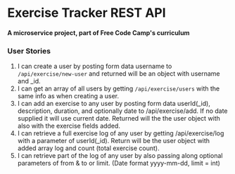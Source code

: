 # Exercise Tracker REST API

#### A microservice project, part of Free Code Camp's curriculum

### User Stories

1. I can create a user by posting form data username to `/api/exercise/new-user` and returned will be an object with username and _id.
2. I can get an array of all users by getting `/api/exercise/users` with the same info as when creating a user.
3. I can add an exercise to any user by posting form data userId(_id), description, duration, and optionally date to /api/exercise/add. If no date supplied it will use current date. Returned will the the user object with also with the exercise fields added.
4. I can retrieve a full exercise log of any user by getting /api/exercise/log with a parameter of userId(_id). Return will be the user object with added array log and count (total exercise count).
5. I can retrieve part of the log of any user by also passing along optional parameters of from & to or limit. (Date format yyyy-mm-dd, limit = int)
